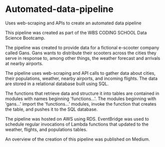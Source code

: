 # Automated-data-pipeline
Uses web-scraping and APIs to create an automated data pipeline

This pipeline was created as part of the WBS CODING SCHOOL Data Science Bootcamp.

The pipeline was created to provide data for a fictional e-scooter company called Gans. Gans wants to distribute their scooters across the cities they serve in response to, among other things, the weather forecast and arrivals at nearby airports.

The pipeline uses web-scraping and API calls to gather data about cities, their populations, weather, nearby airports, and incoming flights. The data are stored in a relational database built using SQL.

The functions that retrieve data and structure it into tables are contained in modules with names beginning 'functions...'. The modules beginning with 'gans...' import the 'functions...' modules, invoke the function that creates the table, and pushes it to the SQL database.

The pipeline was hosted on AWS using RDS. EventBridge was used to schedule regular invocations of Lambda functions that updated to the weather, flights, and populations tables.

An overview of the creation of this pipeline was published on Medium.

